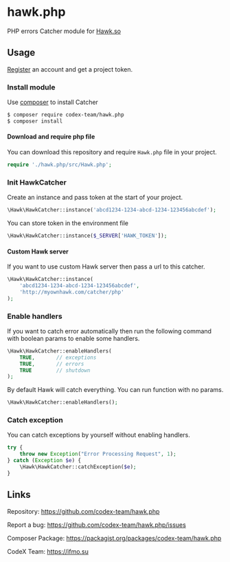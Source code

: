 # hawk.php

PHP errors Catcher module for [Hawk.so](https://hawk.so)

## Usage

[Register](https://hawk.so/join) an account and get a project token.

### Install module

Use [composer](https://getcomposer.org) to install Catcher

```bash
$ composer require codex-team/hawk.php
$ composer install
```

#### Download and require php file

You can download this repository and require `Hawk.php` file in your project.

```php
require './hawk.php/src/Hawk.php';
```

<!-- ### 2. Add namespaces

Add this line at the top of your PHP script. [Why?](http://php.net/manual/en/language.namespaces.importing.php)

```php
use \Hawk\HawkCatcher;
``` -->

### Init HawkCatcher

Create an instance and pass token at the start of your project.

```php
\Hawk\HawkCatcher::instance('abcd1234-1234-abcd-1234-123456abcdef');
```

You can store token in the environment file

```php
\Hawk\HawkCatcher::instance($_SERVER['HAWK_TOKEN']);
```

#### Custom Hawk server

If you want to use custom Hawk server then pass a url to this catcher.

```php
\Hawk\HawkCatcher::instance(
    'abcd1234-1234-abcd-1234-123456abcdef',
    'http://myownhawk.com/catcher/php'
);
```

### Enable handlers

If you want to catch error automatically then run the following command with boolean params to enable some handlers.

```php
\Hawk\HawkCatcher::enableHandlers(
    TRUE,       // exceptions
    TRUE,       // errors
    TRUE        // shutdown
);
```

By default Hawk will catch everything. You can run function with no params.

```php
\Hawk\HawkCatcher::enableHandlers();
```

### Catch exception

You can catch exceptions by yourself without enabling handlers.

```php
try {
    throw new Exception("Error Processing Request", 1);
} catch (Exception $e) {
    \Hawk\HawkCatcher::catchException($e);
}
```

## Links

Repository: https://github.com/codex-team/hawk.php

Report a bug: https://github.com/codex-team/hawk.php/issues

Composer Package: https://packagist.org/packages/codex-team/hawk.php

CodeX Team: https://ifmo.su
